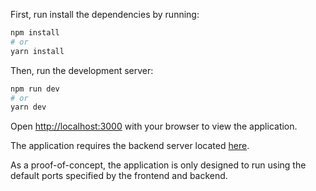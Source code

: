 First, run install the dependencies by running:

```bash
npm install
# or 
yarn install
```

Then, run the development server:

```bash
npm run dev
# or
yarn dev
```

Open [http://localhost:3000](http://localhost:3000) with your browser to view the application.

The application requires the backend server located [here](https://github.com/AColocho/circle_hackathon_dash_backend).

As a proof-of-concept, the application is only designed to run using the default ports specified by the frontend and backend.


